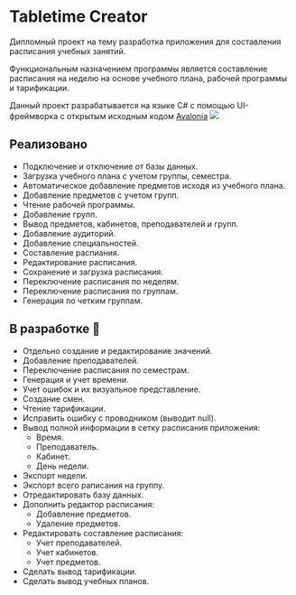 # Tabletime Creator
Дипломный проект на тему разработка приложения для составления расписания учебных занятий.

Функциональным назначением программы является составление расписания на неделю на основе учебного плана, рабочей программы и тарификации.

Данный проект разрабатывается на языке C# с помощью UI-фреймворка с открытым исходным кодом [Avalonia](https://avaloniaui.net)
![](https://avaloniaui.net/img/logo/avalonia-white-purple.svg)
## Реализовано 
* Подключение и отключение от базы данных.
* Загрузка учебного плана с учетом группы, семестра.
* Автоматическое добавление предметов исходя из учебного плана.
* Добавление предметов с учетом групп.
* Чтение рабочей программы.
* Добавление групп.
* Вывод предметов, кабинетов, преподавателей и групп.
* Добавление аудиторий.
* Добавление специальностей.
* Составление распиания.
* Редактирование расписания.
* Сохранение и загрузка расписания.
* Переключение расписания по неделям.
* Переключение расписания по группам.
* Генерация по четким группам.
## В разработке 🔨
* Отдельно создание и редактирование значений.
* Добавление преподавателей.
* Переключение расписания по семестрам.
* Генерация и учет времени.
* Учет ошибок и их визуальное представление.
* Создание смен.
* Чтение тарификации.
* Исправить ошибку с проводником (выводит null).
* Вывод полной информации в сетку расписания приложения:
  * Время.
  * Преподаватель.
  * Кабинет.
  * День недели.
* Экспорт недели.
* Экспорт всего раписания на группу.
* Отредактировать базу данных.
* Дополнить редактор расписания:
  * Добавление предметов.
  * Удаление предметов.
* Редактировать составление расписания:
  * Учет преподавателей.
  * Учет кабинетов.
  * Учет предметов.
* Сделать вывод тарификации.
* Сделать вывод учебных планов.
